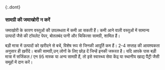 {:.dont} 
 
 ### सामग्री की जमाखोरी न करें

जमाखोरी के कारण वस्तुओं की उपलब्धता में कमी आ सकती हैं। कमी आने वाली वस्तुओं में सामान्य उत्पादों जैसे की टॉयलेट पेपर, बोतलबंद पानी और चिकित्सा सामग्री, शामिल हैं। 

बड़ी मात्रा में उत्पादों को खरीदने से बचें, विशेष रूप से जिनकी आपूर्ति कम हैं। 2-4 सप्ताह की आवश्यकता अनुसार ही ख़रीदे। बाकी सामग्री,उन् लोगों के लिए छोड़ दें जिन्हें इनकी जरूरत है। यदि आपके पास बड़ी मात्रा में सर्जिकल / एन 95 मास्क या अन्य सामग्री हैं, तो इसे स्वास्थ्य सेवा केंद्र या स्थानीय खाद्य पैंट्री जैसी समूहों में दान करें।
